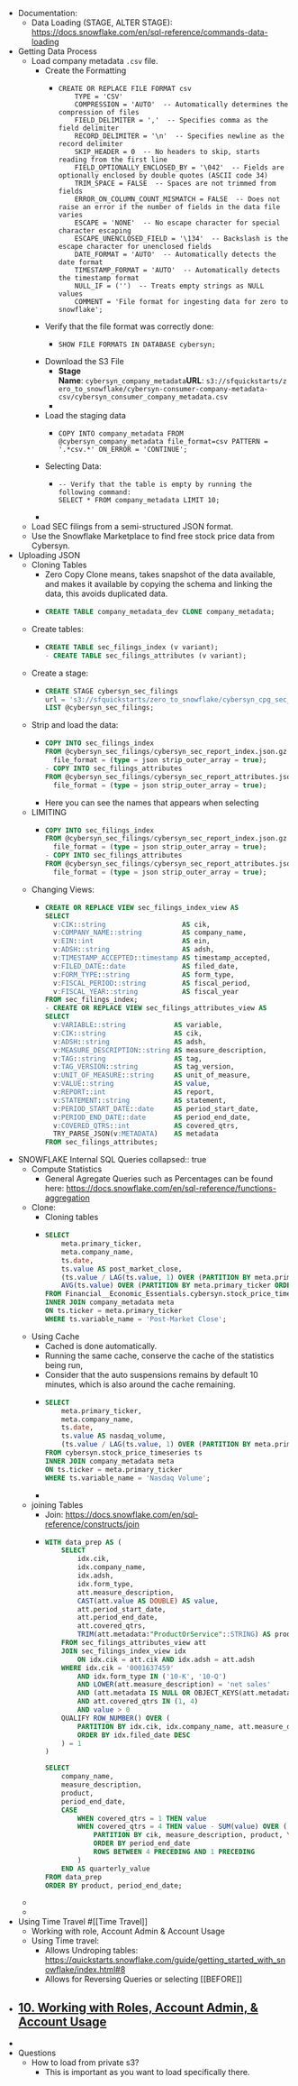 - Documentation:
	- Data Loading (STAGE, ALTER STAGE): https://docs.snowflake.com/en/sql-reference/commands-data-loading
- Getting Data Process
	- Load company metadata `.csv` file.
		- Create the Formatting
			- ```
			  CREATE OR REPLACE FILE FORMAT csv
			      TYPE = 'CSV'
			      COMPRESSION = 'AUTO'  -- Automatically determines the compression of files
			      FIELD_DELIMITER = ','  -- Specifies comma as the field delimiter
			      RECORD_DELIMITER = '\n'  -- Specifies newline as the record delimiter
			      SKIP_HEADER = 0  -- No headers to skip, starts reading from the first line
			      FIELD_OPTIONALLY_ENCLOSED_BY = '\042'  -- Fields are optionally enclosed by double quotes (ASCII code 34)
			      TRIM_SPACE = FALSE  -- Spaces are not trimmed from fields
			      ERROR_ON_COLUMN_COUNT_MISMATCH = FALSE  -- Does not raise an error if the number of fields in the data file varies
			      ESCAPE = 'NONE'  -- No escape character for special character escaping
			      ESCAPE_UNENCLOSED_FIELD = '\134'  -- Backslash is the escape character for unenclosed fields
			      DATE_FORMAT = 'AUTO'  -- Automatically detects the date format
			      TIMESTAMP_FORMAT = 'AUTO'  -- Automatically detects the timestamp format
			      NULL_IF = ('')  -- Treats empty strings as NULL values
			      COMMENT = 'File format for ingesting data for zero to snowflake';
			  ```
		- Verify that the file format was correctly done:
			- ```
			  SHOW FILE FORMATS IN DATABASE cybersyn;
			  ```
		- Download the S3 File
			- **Stage Name**: `cybersyn_company_metadata`**URL**: `s3://sfquickstarts/zero_to_snowflake/cybersyn-consumer-company-metadata-csv/cybersyn_consumer_company_metadata.csv`
			-
		- Load the staging data
			- ```
			  COPY INTO company_metadata FROM @cybersyn_company_metadata file_format=csv PATTERN = '.*csv.*' ON_ERROR = 'CONTINUE';
			  ```
		- Selecting Data:
			- ```
			  -- Verify that the table is empty by running the following command:
			  SELECT * FROM company_metadata LIMIT 10;
			  ```
		-
	- Load SEC filings from a semi-structured JSON format.
	- Use the Snowflake Marketplace to find free stock price data from Cybersyn.
- Uploading JSON
	- Cloning Tables
		- Zero Copy Clone means, takes snapshot of the data available, and makes it available by copying the schema and linking the data, this avoids duplicated data.
		- ```sql
		  CREATE TABLE company_metadata_dev CLONE company_metadata;
		  ```
	- Create tables:
		- ```sql
		  CREATE TABLE sec_filings_index (v variant);
		  - CREATE TABLE sec_filings_attributes (v variant);
		  ```
	- Create a stage:
		- ```sql
		  CREATE STAGE cybersyn_sec_filings
		  url = 's3://sfquickstarts/zero_to_snowflake/cybersyn_cpg_sec_filings/';
		  LIST @cybersyn_sec_filings;
		  ```
	- Strip and load the data:
		- ```sql
		  COPY INTO sec_filings_index
		  FROM @cybersyn_sec_filings/cybersyn_sec_report_index.json.gz
		    file_format = (type = json strip_outer_array = true);
		  - COPY INTO sec_filings_attributes
		  FROM @cybersyn_sec_filings/cybersyn_sec_report_attributes.json.gz
		    file_format = (type = json strip_outer_array = true);
		  ```
		- Here you can see the names that appears when selecting
	- LIMITING
		- ```sql
		  COPY INTO sec_filings_index
		  FROM @cybersyn_sec_filings/cybersyn_sec_report_index.json.gz
		    file_format = (type = json strip_outer_array = true);
		  - COPY INTO sec_filings_attributes
		  FROM @cybersyn_sec_filings/cybersyn_sec_report_attributes.json.gz
		    file_format = (type = json strip_outer_array = true);
		  ```
	- Changing Views:
		- ```sql
		  CREATE OR REPLACE VIEW sec_filings_index_view AS
		  SELECT
		    v:CIK::string                   AS cik,
		    v:COMPANY_NAME::string          AS company_name,
		    v:EIN::int                      AS ein,
		    v:ADSH::string                  AS adsh,
		    v:TIMESTAMP_ACCEPTED::timestamp AS timestamp_accepted,
		    v:FILED_DATE::date              AS filed_date,
		    v:FORM_TYPE::string             AS form_type,
		    v:FISCAL_PERIOD::string         AS fiscal_period,
		    v:FISCAL_YEAR::string           AS fiscal_year
		  FROM sec_filings_index;
		  - CREATE OR REPLACE VIEW sec_filings_attributes_view AS
		  SELECT
		    v:VARIABLE::string            AS variable,
		    v:CIK::string                 AS cik,
		    v:ADSH::string                AS adsh,
		    v:MEASURE_DESCRIPTION::string AS measure_description,
		    v:TAG::string                 AS tag,
		    v:TAG_VERSION::string         AS tag_version,
		    v:UNIT_OF_MEASURE::string     AS unit_of_measure,
		    v:VALUE::string               AS value,
		    v:REPORT::int                 AS report,
		    v:STATEMENT::string           AS statement,
		    v:PERIOD_START_DATE::date     AS period_start_date,
		    v:PERIOD_END_DATE::date       AS period_end_date,
		    v:COVERED_QTRS::int           AS covered_qtrs,
		    TRY_PARSE_JSON(v:METADATA)    AS metadata
		  FROM sec_filings_attributes;
		  ```
- SNOWFLAKE Internal SQL Queries
  collapsed:: true
	- Compute Statistics
		- General Agregate Queries such as Percentages can be found here: https://docs.snowflake.com/en/sql-reference/functions-aggregation
	- Clone:
		- Cloning tables
		- ```sql
		  SELECT
		      meta.primary_ticker,
		      meta.company_name,
		      ts.date,
		      ts.value AS post_market_close,
		      (ts.value / LAG(ts.value, 1) OVER (PARTITION BY meta.primary_ticker ORDER BY ts.date) - 1)::DOUBLE AS daily_return,
		      AVG(ts.value) OVER (PARTITION BY meta.primary_ticker ORDER BY ts.date ROWS BETWEEN 4 PRECEDING AND CURRENT ROW) AS five_day_moving_avg_price
		  FROM Financial__Economic_Essentials.cybersyn.stock_price_timeseries ts
		  INNER JOIN company_metadata meta
		  ON ts.ticker = meta.primary_ticker
		  WHERE ts.variable_name = 'Post-Market Close';
		  ```
	- Using Cache
		- Cached is done automatically.
		- Running the same cache, conserve the cache of the statistics being run,
		- Consider that the auto suspensions remains by default 10 minutes, which is also around the cache remaining.
		- ```sql
		  SELECT
		      meta.primary_ticker,
		      meta.company_name,
		      ts.date,
		      ts.value AS nasdaq_volume,
		      (ts.value / LAG(ts.value, 1) OVER (PARTITION BY meta.primary_ticker ORDER BY ts.date) - 1)::DOUBLE AS volume_change
		  FROM cybersyn.stock_price_timeseries ts
		  INNER JOIN company_metadata meta
		  ON ts.ticker = meta.primary_ticker
		  WHERE ts.variable_name = 'Nasdaq Volume';
		  ```
		-
	- joining Tables
		- Join: https://docs.snowflake.com/en/sql-reference/constructs/join
		- ```sql
		  WITH data_prep AS (
		      SELECT 
		          idx.cik,
		          idx.company_name,
		          idx.adsh,
		          idx.form_type,
		          att.measure_description,
		          CAST(att.value AS DOUBLE) AS value,
		          att.period_start_date,
		          att.period_end_date,
		          att.covered_qtrs,
		          TRIM(att.metadata:"ProductOrService"::STRING) AS product
		      FROM sec_filings_attributes_view att
		      JOIN sec_filings_index_view idx
		          ON idx.cik = att.cik AND idx.adsh = att.adsh
		      WHERE idx.cik = '0001637459'
		          AND idx.form_type IN ('10-K', '10-Q')
		          AND LOWER(att.measure_description) = 'net sales'
		          AND (att.metadata IS NULL OR OBJECT_KEYS(att.metadata) = ARRAY_CONSTRUCT('ProductOrService'))
		          AND att.covered_qtrs IN (1, 4)
		          AND value > 0
		      QUALIFY ROW_NUMBER() OVER (
		          PARTITION BY idx.cik, idx.company_name, att.measure_description, att.period_start_date, att.period_end_date, att.covered_qtrs, product
		          ORDER BY idx.filed_date DESC
		      ) = 1
		  )
		  
		  SELECT
		      company_name,
		      measure_description,
		      product,
		      period_end_date,
		      CASE
		          WHEN covered_qtrs = 1 THEN value
		          WHEN covered_qtrs = 4 THEN value - SUM(value) OVER (
		              PARTITION BY cik, measure_description, product, YEAR(period_end_date)
		              ORDER BY period_end_date
		              ROWS BETWEEN 4 PRECEDING AND 1 PRECEDING
		          )
		      END AS quarterly_value
		  FROM data_prep
		  ORDER BY product, period_end_date;
		  ```
	-
	-
- Using Time Travel #[[Time Travel]]
	- Working with role, Account Admin & Account Usage
	- Using Time travel:
		- Allows Undroping tables: https://quickstarts.snowflake.com/guide/getting_started_with_snowflake/index.html#8
		- Allows for Reversing Queries or selecting [[BEFORE]]
- [10. Working with Roles, Account Admin, & Account Usage](https://quickstarts.snowflake.com/guide/getting_started_with_snowflake/index.html#9)
	-
-
- Questions
	- How to load from private s3?
		- This is important as you want to load specifically there.